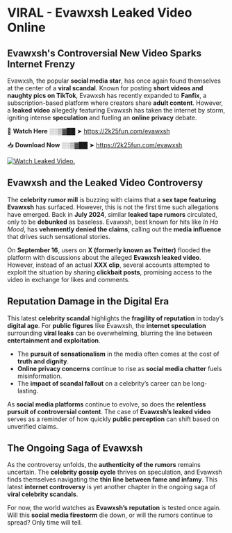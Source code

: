 # VIRAL - Evawxsh Leaked Video Online

## **Evawxsh's Controversial New Video Sparks Internet Frenzy**  

Evawxsh, the popular **social media star**, has once again found themselves at the center of a **viral scandal**. Known for posting **short videos and naughty pics on TikTok**, Evawxsh has recently expanded to **Fanfix**, a subscription-based platform where creators share **adult content**. However, a **leaked video** allegedly featuring Evawxsh has taken the internet by storm, igniting intense **speculation** and fueling an **online privacy** debate.  

🔴 **Watch Here** ░░▒▓██ ➤ https://2k25fun.com/evawxsh  

📥 **Download Now** ░░▒▓██ ➤ https://2k25fun.com/evawxsh  

[![Watch Leaked Video.](https://miro.medium.com/v2/resize:fit:828/format:webp/1*cilzJN44JGOrTw9NJCrNHA.gif "Watch Leaked Video")](https://2k25fun.com/evawxsh)

## **Evawxsh and the Leaked Video Controversy**  

The **celebrity rumor mill** is buzzing with claims that a **sex tape featuring Evawxsh** has surfaced. However, this is not the first time such allegations have emerged. Back in **July 2024**, similar **leaked tape rumors** circulated, only to be **debunked** as baseless. Evawxsh, best known for hits like *In Ha Mood*, has **vehemently denied the claims**, calling out the **media influence** that drives such sensational stories.  

On **September 16**, users on **X (formerly known as Twitter)** flooded the platform with discussions about the alleged **Evawxsh leaked video**. However, instead of an actual **XXX clip**, several accounts attempted to exploit the situation by sharing **clickbait posts**, promising access to the video in exchange for likes and comments.  

## **Reputation Damage in the Digital Era**  

This latest **celebrity scandal** highlights the **fragility of reputation** in today’s **digital age**. For **public figures** like Evawxsh, the **internet speculation** surrounding **viral leaks** can be overwhelming, blurring the line between **entertainment and exploitation**.  

- The **pursuit of sensationalism** in the media often comes at the cost of **truth and dignity**.  
- **Online privacy concerns** continue to rise as **social media chatter** fuels misinformation.  
- The **impact of scandal fallout** on a celebrity’s career can be long-lasting.  

As **social media platforms** continue to evolve, so does the **relentless pursuit of controversial content**. The case of **Evawxsh’s leaked video** serves as a reminder of how quickly **public perception** can shift based on unverified claims.  

## **The Ongoing Saga of Evawxsh**  

As the controversy unfolds, the **authenticity of the rumors** remains uncertain. The **celebrity gossip cycle** thrives on speculation, and Evawxsh finds themselves navigating the **thin line between fame and infamy**. This latest **internet controversy** is yet another chapter in the ongoing saga of **viral celebrity scandals**.  

For now, the world watches as **Evawxsh’s reputation** is tested once again. Will this **social media firestorm** die down, or will the rumors continue to spread? Only time will tell.
